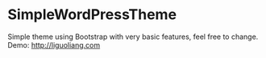 SimpleWordPressTheme
====================
Simple theme using Bootstrap with very basic features, feel free to change.
Demo: http://liguoliang.com


